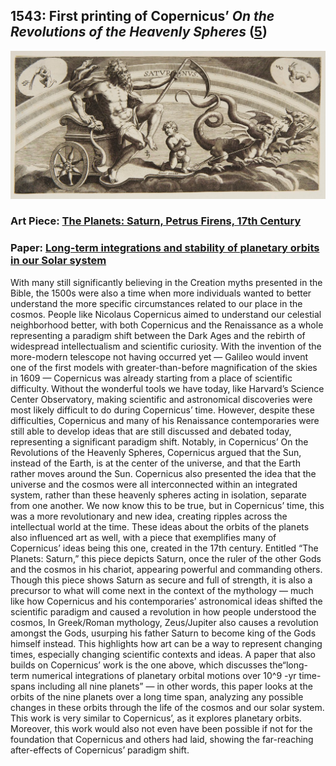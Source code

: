 ## 1543: First printing of Copernicus’ <em>On the Revolutions of the Heavenly Spheres</em> ([5](https://ads.harvard.edu/books/1543droc.book/))

![pic](/images/1543.jpg)

### Art Piece: [The Planets: Saturn, Petrus Firens, 17th Century](https://harvardartmuseums.org/collections/object/244720?position=34)

### Paper: [Long-term integrations and stability of planetary orbits in our Solar system](https://academic.oup.com/mnras/article/336/2/483/1158666)

With many still significantly believing in the Creation myths presented in the Bible, the 1500s were also a time when more individuals wanted to better understand the more specific circumstances related to our place in the cosmos. People like Nicolaus Copernicus aimed to understand our celestial neighborhood better, with both Copernicus and the Renaissance as a whole representing a paradigm shift between the Dark Ages and the rebirth of widespread intellectualism and scientific curiosity. With the invention of the more-modern telescope not having occurred yet — Galileo would invent one of the first models with greater-than-before magnification of the skies  in 1609 — Copernicus was already starting from a place of scientific difficulty. Without the wonderful tools we have today, like Harvard’s Science Center Observatory, making scientific and astronomical discoveries were most likely difficult to do during Copernicus’ time. However, despite these difficulties, Copernicus and many of his Renaissance contemporaries were still able to develop ideas that are still discussed and debated today, representing a significant paradigm shift. Notably, in Copernicus’ On the Revolutions of the Heavenly Spheres, Copernicus argued that the Sun, instead of the Earth, is at the center of the universe, and that the Earth rather moves around the Sun. Copernicus also presented the idea that the universe and the cosmos were all interconnected within an integrated system, rather than these heavenly spheres acting in isolation, separate from one another. We now know this to be true, but in Copernicus’ time, this was a more revolutionary and new idea, creating ripples across the intellectual world at the time. These ideas about the orbits of the planets also influenced art as well, with a piece that exemplifies many of Copernicus’ ideas being this one, created in the 17th century. Entitled “The Planets: Saturn,” this piece depicts Saturn, once the ruler of the other Gods and the cosmos in his chariot, appearing powerful and commanding others. Though this piece shows Saturn as secure and full of strength, it is also a precursor to what will come next in the context of the mythology — much like how Copernicus and his contemporaries’ astronomical ideas shifted the scientific paradigm and caused a revolution in how people understood the cosmos, In Greek/Roman mythology, Zeus/Jupiter also causes a revolution amongst the Gods, usurping his father Saturn to become king of the Gods himself instead. This highlights how art can be a way to represent changing times, especially changing scientific contexts and ideas. A paper that also builds on Copernicus’ work is the one above, which discusses the“long-term numerical integrations of planetary orbital motions over 10^9 -yr time-spans including all nine planets” — in other words, this paper looks at the orbits of the nine planets over a long time span, analyzing any possible changes in these orbits through the life of the cosmos and our solar system. This work is very similar to Copernicus’, as it explores planetary orbits. Moreover, this work would also not even have been possible if not for the foundation that Copernicus and others had laid, showing the far-reaching after-effects of Copernicus’ paradigm shift. 
